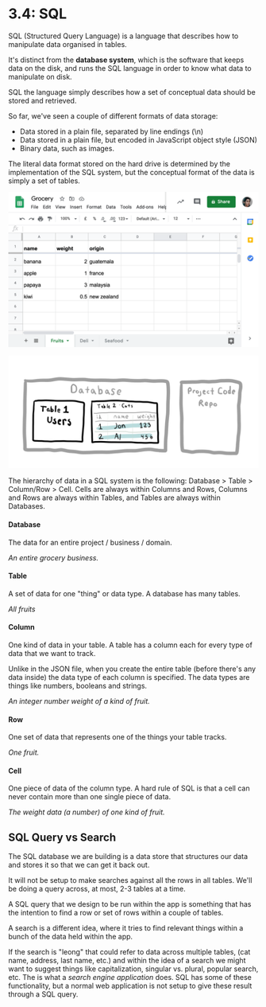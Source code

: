 # 3.4: SQL

SQL \(Structured Query Language\) is a language that describes how to manipulate data organised in tables.

It's distinct from the **database system**, which is the software that keeps data on the disk, and runs the SQL language in order to know what data to manipulate on disk.

SQL the language simply describes how a set of conceptual data should be stored and retrieved.

So far, we've seen a couple of different formats of data storage:

* Data stored in a plain file, separated by line endings \(\n\)
* Data stored in a plain file, but encoded in JavaScript object style \(JSON\)
* Binary data, such as images.

The literal data format stored on the hard drive is determined by the implementation of the SQL system, but the conceptual format of the data is simply a set of tables.

![](../../.gitbook/assets/screen-shot-2020-11-14-at-2.10.22-pm.png)

![](../../.gitbook/assets/sql-database.jpg)

The hierarchy of data in a SQL system is the following: Database &gt; Table &gt; Column/Row &gt; Cell. Cells are always within Columns and Rows, Columns and Rows are always within Tables, and Tables are always within Databases.

#### Database

The data for an entire project / business / domain.

_An entire grocery business._

#### Table

A set of data for one "thing" or data type. A database has many tables.

_All fruits_

#### Column

One kind of data in your table. A table has a column each for every type of data that we want to track.

Unlike in the JSON file, when you create the entire table \(before there's any data inside\) the data type of each column is specified. The data types are things like numbers, booleans and strings.

_An integer number weight of a kind of fruit._ 

#### Row

One set of data that represents one of the things your table tracks. 

_One fruit._

#### Cell

One piece of data of the column type. A hard rule of SQL is that a cell can never contain more than one single piece of data.

_The weight data \(a number\) of one kind of fruit._

## SQL Query vs Search

The SQL database we are building is a data store that structures our data and stores it so that we can get it back out.

It will not be setup to make searches against all the rows in all tables. We'll be doing a query across, at most, 2-3 tables at a time.

A SQL query that we design to be run within the app is something that has the intention to find a row or set of rows within a couple of tables.

A search is a different idea, where it tries to find relevant things within a bunch of the data held within the app.

If the search is "leong" that could refer to data across multiple tables, \(cat name, address, last name, etc.\) and within the idea of a search we might want to suggest things like capitalization, singular vs. plural, popular search, etc. The is what a _search engine application_ does. SQL has some of these functionality, but  a normal web application is not setup to give these result through a SQL query.

